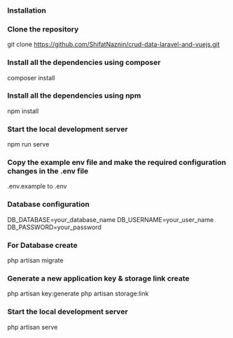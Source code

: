 ### Installation

### Clone the repository
git clone https://github.com/ShifatNaznin/crud-data-laravel-and-vuejs.git

### Install all the dependencies using composer
composer install

### Install all the dependencies using npm
npm install

### Start the local development server
npm run serve

### Copy the example env file and make the required configuration changes in the .env file
.env.example to .env

### Database configuration
DB_DATABASE=your_database_name
DB_USERNAME=your_user_name
DB_PASSWORD=your_password

### For Database create
php artisan migrate

### Generate a new application key & storage link create
php artisan key:generate
php artisan storage:link

### Start the local development server
php artisan serve





